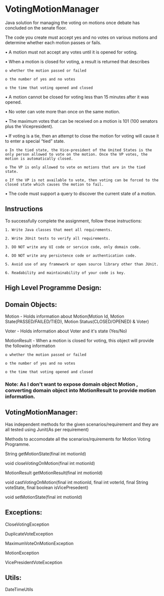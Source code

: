 # VotingMotionManager

Java solution for managing the voting on motions once debate has concluded on the senate floor.


The code you create must accept yes and no votes on various motions and determine whether each
motion passes or fails.


• A motion must not accept any votes until it is opened for voting.

• When a motion is closed for voting, a result is returned that describes
 
 	o whether the motion passed or failed
  
  	o the number of yes and no votes
  
  	o the time that voting opened and closed
  
• A motion cannot be closed for voting less than 15 minutes after it was opened.

• No voter can vote more than once on the same motion.

• The maximum votes that can be received on a motion is 101 (100 senators plus the Vicepresident).

• If voting is a tie, then an attempt to close the motion for voting will cause it to enter a special “tied” state.

  	o In the tied state, the Vice-president of the United States is the only person allowed to vote on the motion. Once the VP votes, the motion is automatically closed.
  
 	o The VP is only allowed to vote on motions that are in the tied state.
  
  	o If the VP is not available to vote, then voting can be forced to the closed state which causes the motion to fail.
  
• The code must support a query to discover the current state of a motion.


## Instructions


To successfully complete the assignment, follow these instructions:

	1. Write Java classes that meet all requirements.
	
	2. Write JUnit tests to verify all requirements.
	
	3. DO NOT write any UI code or service code, only domain code.
	
	4. DO NOT write any persistence code or authentication code.
	
	5. Avoid use of any framework or open source library other than JUnit.
	
	6. Readability and maintainability of your code is key.
	
	
	

## High Level Programme Design:



## Domain Objects:

  Motion  - Holds information about Motion(Motion Id, Motion State(PASSED/FAILED/TIED), Motion Status(CLOSED/OPENED) & Voter)
  
  Voter  - Holds information about Voter and it's state (Yes/No)
  
  MotionResult - When a motion is closed for voting, this object will provide the following information
  
  	o whether the motion passed or failed
  
  	o the number of yes and no votes
  
  	o the time that voting opened and closed
	
	
### Note: As I don't want to expose domain object Motion , converting domain object into MotionResult to provide motion information.



## VotingMotionManager: 


Has independent methods for the given scenarios/requirement and they are all tested using Junit(As per requirement)

Methods to accomodate all the scenarios/rquirements for Motion Voting Programme.


  String getMotionState(final int motionId)
  
  void closeVotingOnMotion(final int motionId)
  
  MotionResult getMotionResult(final int motionId)
  
  void castVotingOnMotion(final int motionId, final int voterId, final String voteState,
			final boolean isVicePresedent)
			
  void setMotionState(final int motionId)


## Exceptions:


  CloseVotingException
  
  DuplicateVoteException
  
  MaximumVoteOnMotionException
  
  MotionException
  
  VicePresidentVoteException
  

## Utils:

  DateTimeUtils

